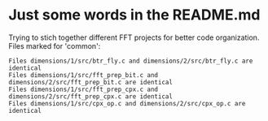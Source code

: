 # Just some words in the README.md
Trying to stich together different FFT projects for better code organization.
Files marked for 'common':
```
Files dimensions/1/src/btr_fly.c and dimensions/2/src/btr_fly.c are identical
Files dimensions/1/src/fft_prep_bit.c and dimensions/2/src/fft_prep_bit.c are identical
Files dimensions/1/src/fft_prep_cpx.c and dimensions/2/src/fft_prep_cpx.c are identical
Files dimensions/1/src/cpx_op.c and dimensions/2/src/cpx_op.c are identical
